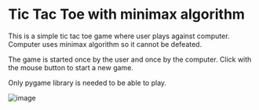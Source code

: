 # Tic Tac Toe with minimax algorithm
This is a simple tic tac toe game where user plays against computer. Computer uses minimax algorithm so it cannot be defeated.

The game is started once by the user and once by the computer. Click with the mouse button to start a new game. 

Only pygame library is needed to be able to play.

![image](https://user-images.githubusercontent.com/92733509/175114956-6f191d87-673b-45aa-ad93-5d789842fa2f.png)

